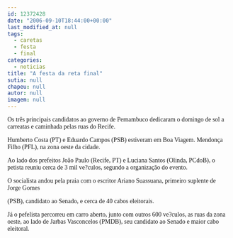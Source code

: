 ```yaml
---
id: 12372428
date: "2006-09-10T18:44:00+00:00"
last_modified_at: null
tags:
  - caretas
  - festa
  - final
categories:
  - noticias
title: "A festa da reta final"
sutia: null
chapeu: null
autor: null
imagem: null
---
```

<p><P><FONT face=Verdana>Os três principais candidatos ao governo de Pernambuco dedicaram o domingo de sol a carreatas e caminhada pelas ruas do Recife.</FONT></P></p>
<p><P><FONT face=Verdana>Humberto Costa (PT) e Eduardo Campos (PSB) estiveram em Boa Viagem. Mendonça Filho (PFL), na zona oeste da cidade.</FONT></P></p>
<p><P><FONT face=Verdana>Ao lado dos prefeitos João Paulo (Recife, PT) e Luciana Santos (Olinda, PCdoB), o petista reuniu cerca de 3 mil ve?culos, segundo a organização do evento. </FONT></P></p>
<p><P><FONT face=Verdana>O socialista andou pela praia com o escritor Ariano Suassuana, primeiro&nbsp;suplente de Jorge Gomes</p>
<p> (PSB), candidato ao Senado,&nbsp;e cerca de 40 cabos eleitorais.</FONT></P></p>
<p><P><FONT face=Verdana>Já o pefelista percorreu em carro aberto, junto com outros 600 ve?culos, as ruas da zona oeste, ao lado de Jarbas Vasconcelos (PMDB), seu candidato ao Senado e&nbsp;maior cabo eleitoral.</FONT></P> </p>
